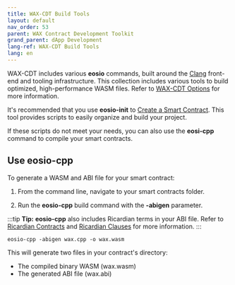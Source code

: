 ```yaml
---
title: WAX-CDT Build Tools
layout: default
nav_order: 53
parent: WAX Contract Development Toolkit
grand_parent: dApp Development
lang-ref: WAX-CDT Build Tools
lang: en
---
```


WAX-CDT includes various **eosio** commands, built around the <a href="https://clang.llvm.org/" target="_blank">Clang</a> front-end and tooling infrastructure. This collection includes various tools to build optimized, high-performance WASM files. Refer to [WAX-CDT Options](/docs/tools/cdt_options) for more information.

It's recommended that you use **eosio-init** to [Create a Smart Contract](/docs/dapp-development/wax-cdt/cdt_use.html#compile-hello-world). This tool provides scripts to easily organize and build your project. 

If these scripts do not meet your needs, you can also use the **eosi-cpp** command to compile your smart contracts.

## Use eosio-cpp

To generate a WASM and ABI file for your smart contract:

1. From the command line, navigate to your smart contracts folder.

2. Run the **eosio-cpp** build command with the **-abigen** parameter.

:::tip
<strong>Tip:</strong> <strong>eosio-cpp</strong> also includes Ricardian terms in your ABI file. Refer to [Ricardian Contracts](/docs/tools/ricardian_contract) and [Ricardian Clauses](/docs/tools/ricardian_clause) for more information.
:::

```
eosio-cpp -abigen wax.cpp -o wax.wasm
```

This will generate two files in your contract's directory:

* The compiled binary WASM (wax.wasm)
* The generated ABI file (wax.abi)

<!--## Use eosio-abigen to Generate an ABI

If you only want to generate an ABI file, you can easily do so with the **eosio-abigen** command. 

To use **eosio-abigen**, include the following parameters:

- Your contract's C++ file name
- --contract (Your contract's name)
- --output (Desired ABI file name)

### Example

```
eosio-abigen hello.cpp --contract=hello --output=hello.abi
```-->




